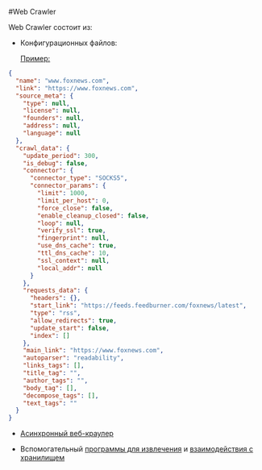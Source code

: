 #Web Crawler

Web Crawler состоит из:

* Конфигурационных файлов:

  [Пример:](APPS/web_crawler/data_for_crawling/www.foxnews.com/www.foxnews.com.json)
````json
{
  "name": "www.foxnews.com",
  "link": "https://www.foxnews.com",
  "source_meta": {
    "type": null,
    "license": null,
    "founders": null,
    "address": null,
    "language": null
  },
  "crawl_data": {
    "update_period": 300,
    "is_debug": false,
    "connector": {
      "connector_type": "SOCKS5",
      "connector_params": {
        "limit": 1000,
        "limit_per_host": 0,
        "force_close": false,
        "enable_cleanup_closed": false,
        "loop": null,
        "verify_ssl": true,
        "fingerprint": null,
        "use_dns_cache": true,
        "ttl_dns_cache": 10,
        "ssl_context": null,
        "local_addr": null
      }
    },
    "requests_data": {
      "headers": {},
      "start_link": "https://feeds.feedburner.com/foxnews/latest",
      "type": "rss",
      "allow_redirects": true,
      "update_start": false,
      "index": []
    },
    "main_link": "https://www.foxnews.com",
    "autoparser": "readability",
    "links_tags": [],
    "title_tag": "",
    "author_tags": "",
    "body_tag": [],
    "decompose_tags": [],
    "text_tags": ""
  }
}
````
* [Асинхронный веб-краулер](crawlers/start_crawler.py)
  
* Вспомогательный [программы для извлечения](utils/html_xml_utils.py) и [взаимодействия с хранилищем](utils/db_utils.py)